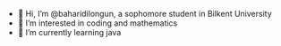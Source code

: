 - 👋 Hi, I’m @baharidilongun, a sophomore student in Bilkent University
- 👀 I’m interested in coding and mathematics
- 🌱 I’m currently learning java

<!---
baharidilongun/baharidilongun is a ✨ special ✨ repository because its `README.md` (this file) appears on your GitHub profile.
You can click the Preview link to take a look at your changes.
--->
